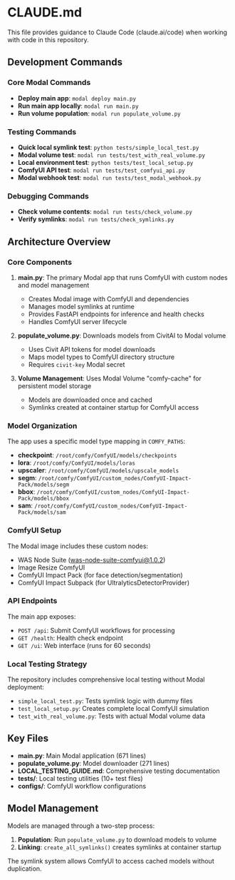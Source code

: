 # CLAUDE.md

This file provides guidance to Claude Code (claude.ai/code) when working with code in this repository.

## Development Commands

### Core Modal Commands
- **Deploy main app**: `modal deploy main.py`
- **Run main app locally**: `modal run main.py`
- **Run volume population**: `modal run populate_volume.py`

### Testing Commands
- **Quick local symlink test**: `python tests/simple_local_test.py`
- **Modal volume test**: `modal run tests/test_with_real_volume.py`
- **Local environment test**: `python tests/test_local_setup.py`
- **ComfyUI API test**: `modal run tests/test_comfyui_api.py`
- **Modal webhook test**: `modal run tests/test_modal_webhook.py`

### Debugging Commands
- **Check volume contents**: `modal run tests/check_volume.py`
- **Verify symlinks**: `modal run tests/check_symlinks.py`

## Architecture Overview

### Core Components

1. **main.py**: The primary Modal app that runs ComfyUI with custom nodes and model management
   - Creates Modal image with ComfyUI and dependencies
   - Manages model symlinks at runtime
   - Provides FastAPI endpoints for inference and health checks
   - Handles ComfyUI server lifecycle

2. **populate_volume.py**: Downloads models from CivitAI to Modal volume
   - Uses Civit API tokens for model downloads
   - Maps model types to ComfyUI directory structure
   - Requires `civit-key` Modal secret

3. **Volume Management**: Uses Modal Volume "comfy-cache" for persistent model storage
   - Models are downloaded once and cached
   - Symlinks created at container startup for ComfyUI access

### Model Organization

The app uses a specific model type mapping in `COMFY_PATHS`:
- **checkpoint**: `/root/comfy/ComfyUI/models/checkpoints`
- **lora**: `/root/comfy/ComfyUI/models/loras` 
- **upscaler**: `/root/comfy/ComfyUI/models/upscale_models`
- **segm**: `/root/comfy/ComfyUI/custom_nodes/ComfyUI-Impact-Pack/models/segm`
- **bbox**: `/root/comfy/ComfyUI/custom_nodes/ComfyUI-Impact-Pack/models/bbox`
- **sam**: `/root/comfy/ComfyUI/custom_nodes/ComfyUI-Impact-Pack/models/sam`

### ComfyUI Setup

The Modal image includes these custom nodes:
- WAS Node Suite (was-node-suite-comfyui@1.0.2)
- Image Resize ComfyUI
- ComfyUI Impact Pack (for face detection/segmentation)
- ComfyUI Impact Subpack (for UltralyticsDetectorProvider)

### API Endpoints

The main app exposes:
- `POST /api`: Submit ComfyUI workflows for processing
- `GET /health`: Health check endpoint
- `GET /ui`: Web interface (runs for 60 seconds)

### Local Testing Strategy

The repository includes comprehensive local testing without Modal deployment:
- `simple_local_test.py`: Tests symlink logic with dummy files
- `test_local_setup.py`: Creates complete local ComfyUI simulation
- `test_with_real_volume.py`: Tests with actual Modal volume data

## Key Files

- **main.py**: Main Modal application (671 lines)
- **populate_volume.py**: Model downloader (271 lines) 
- **LOCAL_TESTING_GUIDE.md**: Comprehensive testing documentation
- **tests/**: Local testing utilities (10+ test files)
- **configs/**: ComfyUI workflow configurations

## Model Management

Models are managed through a two-step process:
1. **Population**: Run `populate_volume.py` to download models to volume
2. **Linking**: `create_all_symlinks()` creates symlinks at container startup

The symlink system allows ComfyUI to access cached models without duplication.